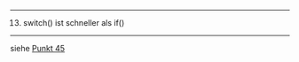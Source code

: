 -----
13. switch() ist schneller als if()
-----

siehe [Punkt 45](master/45-switch-ist-schneller-als-if/index.md) 